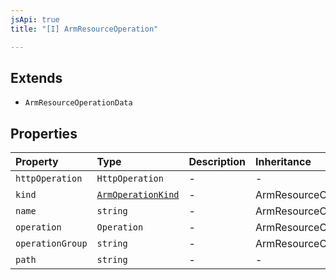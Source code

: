 ```yaml
---
jsApi: true
title: "[I] ArmResourceOperation"

---
```

## Extends

- `ArmResourceOperationData`

## Properties

| Property | Type | Description | Inheritance |
| :------ | :------ | :------ | :------ |
| `httpOperation` | `HttpOperation` | - | - |
| `kind` | [`ArmOperationKind`](../type-aliases/ArmOperationKind.md) | - | ArmResourceOperationData.kind |
| `name` | `string` | - | ArmResourceOperationData.name |
| `operation` | `Operation` | - | ArmResourceOperationData.operation |
| `operationGroup` | `string` | - | ArmResourceOperationData.operationGroup |
| `path` | `string` | - | - |
